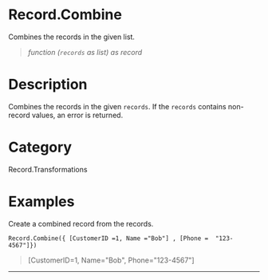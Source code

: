 # Record.Combine
Combines the records in the given list.
> _function (<code>records</code> as list) as record_

# Description 
Combines the records in the given <code>records</code>. If the <code>records</code> contains non-record values, an error is returned.
# Category 
Record.Transformations
# Examples 
Create a combined record from the records.
```
Record.Combine({ [CustomerID =1, Name ="Bob"] , [Phone =  "123-4567"]})
```
> [CustomerID=1, Name="Bob", Phone="123-4567"]

***
